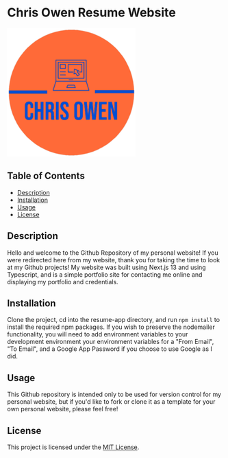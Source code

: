 # Chris Owen Resume Website

![Chris Owen Logo](resume-app/public/images/favicon.png)

## Table of Contents

- [Description](#description)
- [Installation](#installation)
- [Usage](#usage)
- [License](#license)

## Description

Hello and welcome to the Github Repository of my personal website! If you were redirected here from my website, thank you for taking the time to look at my Github projects!
My website was built using Next.js 13 and using Typescript, and is a simple portfolio site for contacting me online and displaying my portfolio and credentials. 

## Installation

Clone the project, cd into the resume-app directory, and run ``` npm install ``` to install the required npm packages.
If you wish to preserve the nodemailer functionality, you will need to add environment variables to your development environment your environment variables for a "From Email", "To Email", and a Google App Password if you choose to use Google as I did.

## Usage

This Github repository is intended only to be used for version control for my personal website, but if you'd like to fork or clone it as a template for your own personal website, please feel free!

## License

This project is licensed under the [MIT License](https://opensource.org/licenses/MIT).
